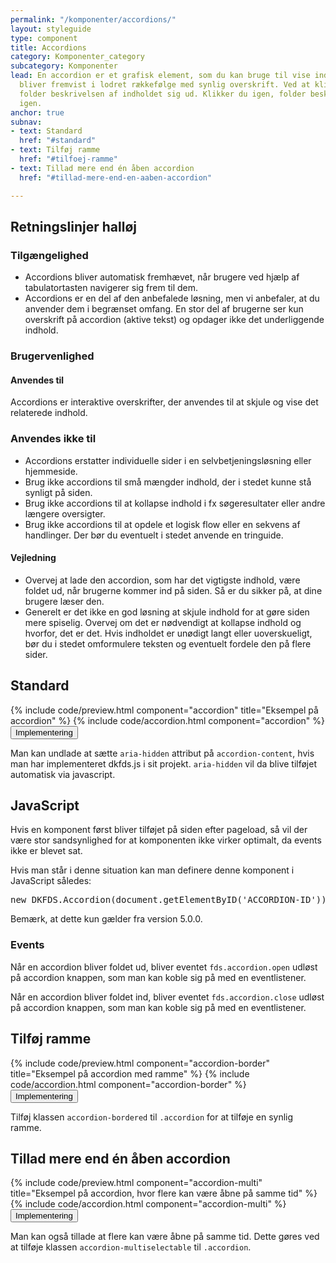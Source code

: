 ```yaml
---
permalink: "/komponenter/accordions/"
layout: styleguide
type: component
title: Accordions
category: Komponenter_category
subcategory: Komponenter
lead: En accordion er et grafisk element, som du kan bruge til vise indhold med. Accordions
  bliver fremvist i lodret rækkefølge med synlig overskrift. Ved at klikke på accordion
  folder beskrivelsen af indholdet sig ud. Klikker du igen, folder beskrivelsen sammen
  igen.
anchor: true
subnav:
- text: Standard
  href: "#standard"
- text: Tilføj ramme
  href: "#tilfoej-ramme"
- text: Tillad mere end én åben accordion
  href: "#tillad-mere-end-en-aaben-accordion"

---
```

<h2 class="h3">Retningslinjer halløj</h2>
<section>
<h3 class="h4">Tilgængelighed</h3>
<ul>
<li>Accordions bliver automatisk fremhævet, når brugere ved hjælp af tabulatortasten navigerer sig frem til dem.</li>
<li>Accordions er en del af den anbefalede løsning, men vi anbefaler, at du anvender dem i begrænset omfang. En stor del af brugerne ser kun overskrift på accordion (aktive tekst) og opdager ikke det underliggende indhold.</li>
</ul>
</section>
<section>
<h3 class="h4">Brugervenlighed</h3>
<h4 class="h5">Anvendes til</h4>
<p>Accordions er interaktive overskrifter, der anvendes til at skjule og vise det relaterede indhold.</p>
<h3 class="h5">Anvendes ikke til</h3>
<ul>
<li>Accordions erstatter individuelle sider i en selvbetjeningsløsning eller hjemmeside.</li>
<li>Brug ikke accordions til små mængder indhold, der i stedet kunne stå synligt på siden.</li>
<li>Brug ikke accordions til at kollapse indhold i fx søgeresultater eller andre længere oversigter.</li>
<li>Brug ikke accordions til at opdele et logisk flow eller en sekvens af handlinger. Der bør du eventuelt i stedet anvende en tringuide.</li>
</ul>
<h4 class="h5">Vejledning</h4>  
<ul>
<li>Overvej at lade den accordion, som har det vigtigste indhold, være foldet ud, når brugerne kommer ind på siden. Så er du sikker på, at dine brugere læser den.</li>
<li>Generelt er det ikke en god løsning at skjule indhold for at gøre siden mere spiselig. Overvej om det er nødvendigt at kollapse indhold og hvorfor, det er det. Hvis indholdet er unødigt langt eller uoverskueligt, bør du i stedet omformulere teksten og eventuelt fordele den på flere sider.</li>
</ul>
</section>
<h2 id="standard">Standard</h2>
{% include code/preview.html component="accordion" title="Eksempel på accordion" %}
{% include code/accordion.html component="accordion" %}
<div class="accordion accordion-bordered">
<button class="button-unstyled accordion-button"
aria-expanded="false" aria-controls="technical">
Implementering
</button>
<div id="technical" class="accordion-content">
<p>Man kan undlade at sætte <code>aria-hidden</code> attribut på <code>accordion-content</code>, hvis man har implementeret dkfds.js i sit projekt. <code>aria-hidden</code> vil da blive tilføjet automatisk via javascript.</p>
<h2 class="h4">JavaScript</h2>
<p>Hvis en komponent først bliver tilføjet på siden efter pageload, så vil der være stor sandsynlighed for at komponenten ikke virker optimalt, da events ikke er blevet sat.</p>
<p>Hvis man står i denne situation kan man definere denne komponent i JavaScript således:</p>
<pre>new DKFDS.Accordion(document.getElementByID('ACCORDION-ID'));</pre>
<p>Bemærk, at dette kun gælder fra version 5.0.0.</p>
<h3 class="h5">Events</h3>
<p>Når en accordion bliver foldet ud, bliver eventet <code>fds.accordion.open</code> udløst på accordion knappen, som man kan koble sig på med en eventlistener.</p>
<p>Når en accordion bliver foldet ind, bliver eventet <code>fds.accordion.close</code> udløst på accordion knappen, som man kan koble sig på med en eventlistener.</p>
</div>
</div>

<h2 id="tilfoej-ramme">Tilføj ramme</h2>
{% include code/preview.html component="accordion-border" title="Eksempel på accordion med ramme" %}
{% include code/accordion.html component="accordion-border" %}
<div class="accordion accordion-bordered">
<button class="button-unstyled accordion-button"
aria-expanded="false" aria-controls="technical-border">
Implementering
</button>
<div id="technical-border" class="accordion-content">
<p>Tilføj klassen <code>accordion-bordered</code> til  <code>.accordion</code> for at tilføje en synlig ramme.</p>
</div>
</div>

<h2 id="tillad-mere-end-en-aaben-accordion">Tillad mere end én åben accordion</h2>
{% include code/preview.html component="accordion-multi" title="Eksempel på accordion, hvor flere kan være åbne på samme tid" %}
{% include code/accordion.html component="accordion-multi" %}
<div class="accordion accordion-bordered">
<button class="button-unstyled accordion-button"
aria-expanded="false" aria-controls="technical-multi">
Implementering
</button>
<div id="technical-multi" class="accordion-content">
<p>Man kan også tillade at flere kan være åbne på samme tid. Dette gøres ved at tilføje klassen <code>accordion-multiselectable</code> til <code>.accordion</code>.</p>
</div>
</div>